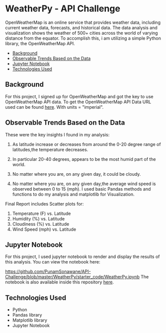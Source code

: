 # WeatherPy - API Challenge 

OpenWeatherMap is an online service that provides weather data, including current weather data, forecasts, and historical data. The data analysis and visualization shows the weather of 500+ cities across the world of varying distance from the equator. To accomplish this,
i am utilizing a simple Python library, the OpenWeatherMap API.


* [Background](#background)
* [Observable Trends Based on the Data](#trends)
* [Jupyter Notebook](#nb)
* [Technologies Used](#technologies)

##  <a name="background"></a>Background

For this project, I signed up for OpenWeatherMap and got the key to use OpenWeatherMap API data. To get the OpenWeatherMap API Data URL used can be found [here](http://api.openweathermap.org/data/2.5/weather?"). With units = "imperial".


## <a name="trends"></a>Observable Trends Based on the Data

These were the key insights I found in my analysis:

1. As latitude increase or decreases from around the 0-20 degree range of latitudes,the temperature decreases. 

2. In particular 20-40 degrees, appears to be the most humid part of the world.

3. No matter where you are, on any given day, it could be cloudy. 

4. No matter where you are, on any given day,the average wind speed is observed between 0 to 15 (mph).
I used basic Pandas methods and functions to do my analysis and matplotlib for Visualization.

Final Report includes Scatter plots for:

1. Temperature (F) vs. Latitude
2. Humidity (%) vs. Latitude
3. Cloudiness (%) vs. Latitude
4. Wind Speed (mph) vs. Latitude

 ##  <a name="nb"></a>Jupyter Notebook

For this project, I used jupyter notebook to render and display the results of this analysis. You can view the notebook here:

<https://github.com/PunamSonawane/API-Challenge/blob/master/WeatherPy/starter_code/WeatherPy.ipynb>
The notebook is also available inside this repository [here](./WeatherPy/starter_code/WeatherPy.ipynb).

##  <a name="technologies"></a>Technologies Used

* Python
* Pandas library
* Matplotlib library
* Jupyter Notebook